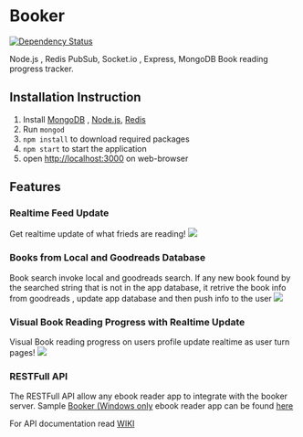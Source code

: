 # Booker
[![Dependency Status](https://gemnasium.com/badges/github.com/ratanparai/Booker.svg)](https://gemnasium.com/github.com/ratanparai/Booker)

Node.js , Redis PubSub, Socket.io , Express, MongoDB Book reading progress tracker.

## Installation Instruction
1. Install [MongoDB](https://www.mongodb.org/) , [Node.js](https://nodejs.org/en/), [Redis](http://redis.io/)
2. Run `mongod`
2. `npm install` to download required packages
3. `npm start` to start the application
4. open [http://localhost:3000](http://localhost:3000) on web-browser

## Features
### Realtime Feed Update
Get realtime update of what frieds are reading! 
![](https://raw.githubusercontent.com/ratanparai/Booker/master/public/images/home/live%20notification.gif)

### Books from Local and Goodreads Database
Book search invoke local and goodreads search. If any new book found by the searched string that is not in the app database, it retrive the book info from goodreads , update app database and then push info to the user 
![](https://raw.githubusercontent.com/ratanparai/Booker/master/public/images/home/local-online-booker.gif)

### Visual Book Reading Progress with Realtime Update
Visual Book reading progress on users profile update realtime as user turn pages!
![](https://raw.githubusercontent.com/ratanparai/Booker/master/public/images/home/progress%20realtime.gif)

### RESTFull API
The RESTFull API allow any ebook reader app to integrate with the booker server. Sample [Booker (Windows only](https://github.com/ratanparai/Booker-desktop)  ebook reader app can be found [here](https://github.com/ratanparai/Booker-desktop)

For API documentation read [WIKI](https://github.com/ratanparai/Booker/wiki) 
